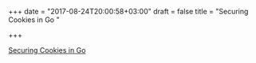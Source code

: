 +++
date = "2017-08-24T20:00:58+03:00"
draft = false
title = "Securing Cookies in Go  "

+++

<p><a href="https://www.calhoun.io/securing-cookies-in-go/">Securing Cookies in Go  </a></p>